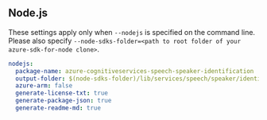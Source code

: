 ## Node.js

These settings apply only when `--nodejs` is specified on the command line.
Please also specify `--node-sdks-folder=<path to root folder of your azure-sdk-for-node clone>`.

``` yaml $(nodejs)
nodejs:
  package-name: azure-cognitiveservices-speech-speaker-identification
  output-folder: $(node-sdks-folder)/lib/services/speech/speaker/identification
  azure-arm: false
  generate-license-txt: true
  generate-package-json: true
  generate-readme-md: true
```
